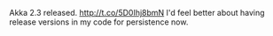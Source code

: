 Akka 2.3 released. <a href="http://t.co/5D0Ihj8bmN">http://t.co/5D0Ihj8bmN</a> I'd feel better about having release versions in my code for persistence now.